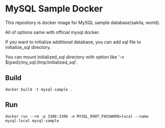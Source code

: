 # MySQL Sample Docker

This repository is docker image for MySQL sample database(sakila, world).

All of options same with official mysql docker.

If you want to initialize additional database, you can add sql file to initialize_sql directory.

You can mount initialized_sql directory with option like '-v $(pwd)/my_sql:/tmp/initialized_sql'.

## Build

`docker build -t mysql-sample .`


## Run

`docker run --rm -p 3306:3306 -e MYSQL_ROOT_PASSWORD=local --name mysql-local mysql-sample`

